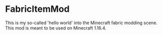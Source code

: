 # FabricItemMod
This is my so-called 'hello world' into the Minecraft fabric modding scene. This mod is meant to be used on Minecraft 1.16.4.
